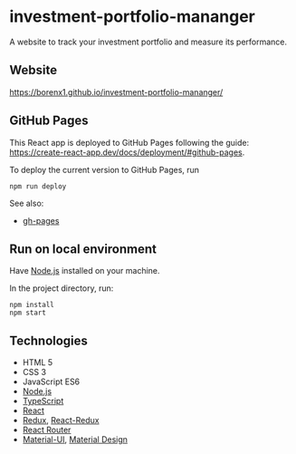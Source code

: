 # investment-portfolio-mananger
A website to track your investment portfolio and measure its performance.

## Website
https://borenx1.github.io/investment-portfolio-mananger/

## GitHub Pages
This React app is deployed to GitHub Pages following the guide: https://create-react-app.dev/docs/deployment/#github-pages.

To deploy the current version to GitHub Pages, run
```
npm run deploy
```

See also:
- [gh-pages](https://github.com/tschaub/gh-pages)

## Run on local environment
Have [Node.js](https://nodejs.org/) installed on your machine.

In the project directory, run:
```
npm install
npm start
```

## Technologies
- HTML 5
- CSS 3
- JavaScript ES6
- [Node.js](https://nodejs.org/)
- [TypeScript](https://www.typescriptlang.org/)
- [React](https://reactjs.org/)
- [Redux](https://redux.js.org/), [React-Redux](https://react-redux.js.org/)
- [React Router](https://reactrouter.com/)
- [Material-UI](https://material-ui.com/), [Material Design](https://material.io/design)